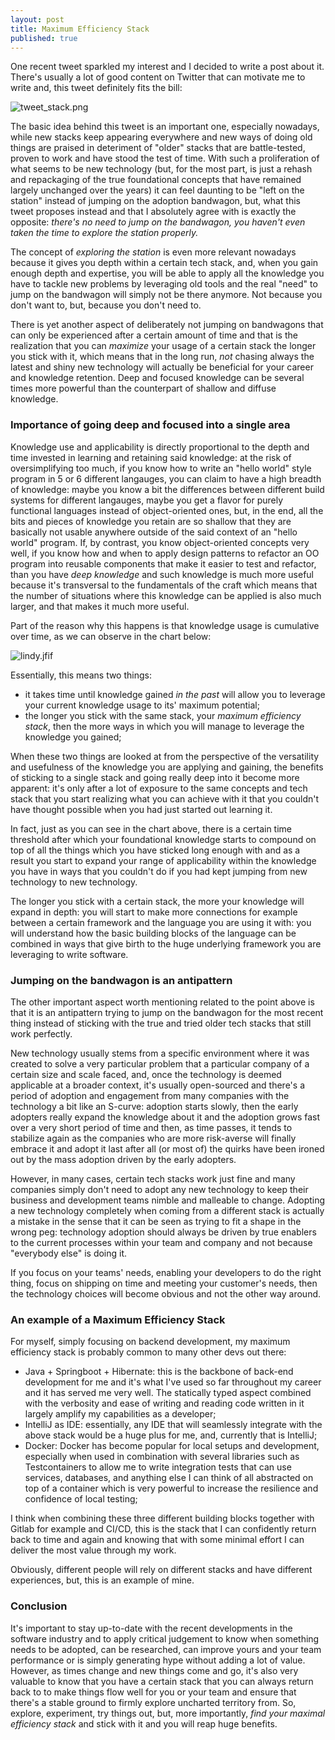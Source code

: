 ```yaml
---
layout: post
title: Maximum Efficiency Stack
published: true
---
```


One recent tweet sparkled my interest and I decided to write a post about it. There's usually a lot of good content on Twitter that can motivate me to write and, this tweet definitely fits the bill:

 ![tweet_stack.png]({{site.baseurl}}/images/tweet_stack.png)

The basic idea behind this tweet is an important one, especially nowadays, while new stacks keep appearing everywhere and new ways of doing old things are praised in deteriment of "older" stacks that are battle-tested, proven to work and have stood the test of time. With such a proliferation of what seems to be new technology (but, for the most part, is just a rehash and repackaging of the true foundational concepts that have remained largely unchanged over the years) it can feel daunting to be "left on the station" instead of jumping on the adoption bandwagon, but, what this tweet proposes instead and that I absolutely agree with is exactly the opposite: _there's no need to jump on the bandwagon, you haven't even taken the time to explore the station properly._

The concept of _exploring the station_ is even more relevant nowadays because it gives you depth within a certain tech stack, and, when you gain enough depth and expertise, you will be able to apply all the knowledge you have to tackle new problems by leveraging old tools and the real "need" to jump on the bandwagon will simply not be there anymore. Not because you don't want to, but, because you don't need to.

There is yet another aspect of deliberately not jumping on bandwagons that can only be experienced after a certain amount of time and that is the realization that you can _maximize_ your usage of a certain stack the longer you stick with it, which means that in the long run, _not_ chasing always the latest and shiny new technology will actually be beneficial for your career and knowledge retention. Deep and focused knowledge can be several times more powerful than the counterpart of shallow and diffuse knowledge.

### Importance of going deep and focused into a single area

Knowledge use and applicability is directly proportional to the depth and time invested in learning and retaining said knowledge: at the risk of oversimplifying too much, if you know how to write an "hello world" style program in 5 or 6 different langauges, you can claim to have a high breadth of knowledge: maybe you know a bit the differences between different build systems for different langauges, maybe you get a flavor for purely functional languages instead of object-oriented ones, but, in the end, all the bits and pieces of knowledge you retain are so shallow that they are basically not usable anywhere outside of the said context of an "hello world" program. If, by contrast, you know object-oriented concepts very well, if you know how and when to apply design patterns to refactor an OO program into reusable components that make it easier to test and refactor, than you have _deep knowledge_ and such knowledge is much more useful because it's transversal to the fundamentals of the craft which means that the number of situations where this knowledge can be applied is also much larger, and that makes it much more useful.

Part of the reason why this happens is that knowledge usage is cumulative over time, as we can observe in the chart below:

 ![lindy.jfif]({{site.baseurl}}/images/lindy.jfif)

Essentially, this means two things:

- it takes time until knowledge gained _in the past_ will allow you to leverage your current knowledge usage to its' maximum potential;
- the longer you stick with the same stack, your _maximum efficiency stack_, then the more ways in which you will manage to leverage the knowledge you gained;

When these two things are looked at from the perspective of the versatility and usefulness of the knowledge you are applying and gaining, the benefits of sticking to a single stack and going really deep into it become more apparent: it's only after a lot of exposure to the same concepts and tech stack that you start realizing what you can achieve with it that you couldn't have thought possible when you had just started out learning it. 

In fact, just as you can see in the chart above, there is a certain time threshold after which your foundational knowledge starts to compound on top of all the things which you have sticked long enough with and as a result you start to expand your range of applicability within the knowledge you have in ways that you couldn't do if you had kept jumping from new technology to new technology.

The longer you stick with a certain stack, the more your knowledge will expand in depth: you will start to make more connections for example between a certain framework and the language you are using it with: you will understand how the basic building blocks of the language can be combined in ways that give birth to the huge underlying framework you are leveraging to write software.

### Jumping on the bandwagon is an antipattern 

The other important aspect worth mentioning related to the point above is that it is an antipattern trying to jump on the bandwagon for the most recent thing instead of sticking with the true and tried older tech stacks that still work perfectly. 

New technology usually stems from a specific environment where it was created to solve a very particular problem that a particular company of a certain size and scale faced, and, once the technology is deemed applicable at a broader context, it's usually open-sourced and there's a period of adoption and engagement from many companies with the technology a bit like an S-curve: adoption starts slowly, then the early adopters really expand the knowledge about it and the adoption grows fast over a very short period of time and then, as time passes, it tends to stabilize again as the companies who are more risk-averse will finally embrace it and adopt it last after all (or most of) the quirks have been ironed out by the mass adoption driven by the early adopters.

However, in many cases, certain tech stacks work just fine and many companies simply don't need to adopt any new technology to keep their business and development teams nimble and malleable to change. Adopting a new technology completely when coming from a different stack is actually a mistake in the sense that it can be seen as trying to fit a shape in the wrong peg: technology adoption should always be driven by true enablers to the current processes within your team and company and not because "everybody else" is doing it.

If you focus on your teams' needs, enabling your developers to do the right thing, focus on shipping on time and meeting your customer's needs, then the technology choices will become obvious and not the other way around.

### An example of a Maximum Efficiency Stack

For myself, simply focusing on backend development, my maximum efficiency stack is probably common to many other devs out there:

- Java + Springboot + Hibernate: this is the backbone of back-end development for me and it's what I've used so far throughout my career and it has served me very well. The statically typed aspect combined with the verbosity and ease of writing and reading code written in it largely amplify my capabilities as a developer;
- IntelliJ as IDE: essentially, any IDE that will seamlessly integrate with the above stack would be a huge plus for me, and, currently that is IntelliJ;
- Docker: Docker has become popular for local setups and development, especially when used in combination with several libraries such as Testcontainers to allow me to write integration tests that can use services, databases, and anything else I can think of all abstracted on top of a container which is very powerful to increase the resilience and confidence of local testing;

I think when combining these three different building blocks together with Gitlab for example and CI/CD, this is the stack that I can confidently return back to time and again and knowing that with some minimal effort I can deliver the most value through my work.

Obviously, different people will rely on different stacks and have different experiences, but, this is an example of mine.

### Conclusion

It's important to stay up-to-date with the recent developments in the software industry and to apply critical judgement to know when something needs to be adopted, can be researched, can improve yours and your team performance or is simply generating hype without adding a lot of value. However, as times change and new things come and go, it's also very valuable to know that you have a certain stack that you can always return back to to make things flow well for you or your team and ensure that there's a stable ground to firmly explore uncharted territory from. So, explore, experiment, try things out, but, more importantly, _find your maximal efficiency stack_ and stick with it and you will reap huge benefits.
